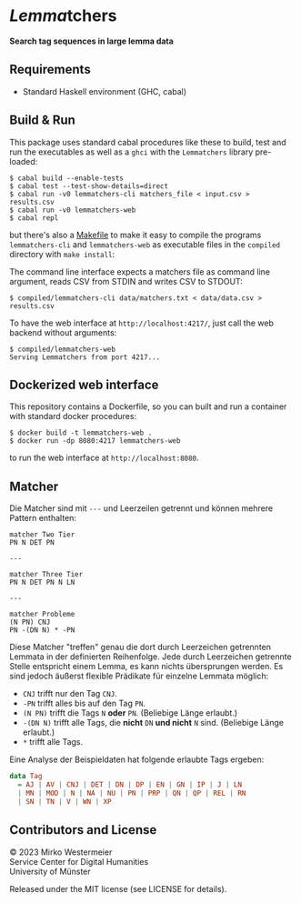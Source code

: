 # *Lemma*tchers

**Search tag sequences in large lemma data**

## Requirements

- Standard Haskell environment (GHC, cabal)

## Build & Run

This package uses standard cabal procedures like these to build, test and run the executables as well as a `ghci` with the `Lemmatchers` library pre-loaded:

```
$ cabal build --enable-tests
$ cabal test --test-show-details=direct
$ cabal run -v0 lemmatchers-cli matchers_file < input.csv > results.csv
$ cabal run -v0 lemmatchers-web
$ cabal repl
```

but there's also a [Makefile](Makefile) to make it easy to compile the programs `lemmatchers-cli` and `lemmatchers-web` as executable files in the `compiled` directory with `make install`:

The command line interface expects a matchers file as command line argument, reads CSV from STDIN and writes CSV to STDOUT:

```
$ compiled/lemmatchers-cli data/matchers.txt < data/data.csv > results.csv
```

To have the web interface at `http://localhost:4217/`, just call the web backend without arguments:

```
$ compiled/lemmatchers-web
Serving Lemmatchers from port 4217...
```

## Dockerized web interface

This repository contains a Dockerfile, so you can built and run a container with standard docker procedures:

```
$ docker build -t lemmatchers-web .
$ docker run -dp 8080:4217 lemmatchers-web
```

to run the web interface at `http://localhost:8080`.

## Matcher

Die Matcher sind mit `---` und Leerzeilen getrennt und können mehrere Pattern enthalten:

```
matcher Two Tier
PN N DET PN

---

matcher Three Tier
PN N DET PN N LN

---

matcher Probleme
(N PN) CNJ
PN -(DN N) * -PN
```

Diese Matcher "treffen" genau die dort durch Leerzeichen getrennten Lemmata in der definierten Reihenfolge. Jede durch Leerzeichen getrennte Stelle entspricht einem Lemma, es kann nichts übersprungen werden. Es sind jedoch äußerst flexible Prädikate für einzelne Lemmata möglich:

- `CNJ` trifft nur den Tag `CNJ`.
- `-PN` trifft alles bis auf den Tag `PN`.
- `(N PN)` trifft die Tags `N` **oder** `PN`. (Beliebige Länge erlaubt.)
- `-(DN N)` trifft alle Tags, die **nicht** `DN` **und nicht** `N` sind. (Beliebige Länge erlaubt.)
- `*` trifft alle Tags.

Eine Analyse der Beispieldaten hat folgende erlaubte Tags ergeben:

```haskell
data Tag
  = AJ | AV | CNJ | DET | DN | DP | EN | GN | IP | J | LN
  | MN | MOD | N | NA | NU | PN | PRP | QN | QP | REL | RN
  | SN | TN | V | WN | XP
```

## Contributors and License

&copy; 2023 Mirko Westermeier  
Service Center for Digital Humanities  
University of Münster

Released under the MIT license (see LICENSE for details).

